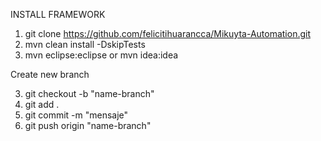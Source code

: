 INSTALL FRAMEWORK

1. git clone https://github.com/felicitihuarancca/Mikuyta-Automation.git
2. mvn clean install -DskipTests
3. mvn eclipse:eclipse or mvn idea:idea

Create new branch

3. git checkout -b "name-branch"
4. git add .
5. git commit -m "mensaje"
6. git push origin "name-branch"

